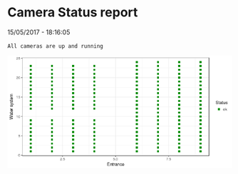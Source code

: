 Camera Status report
================
15/05/2017 - 18:16:05

    All cameras are up and running

![](camreport_files/figure-markdown_github/unnamed-chunk-2-1.png)
